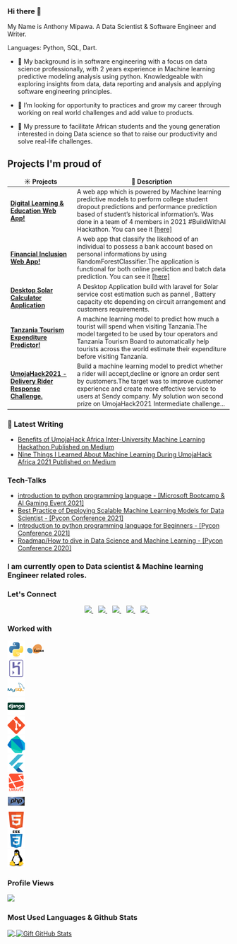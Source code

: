 ### Hi there 👋


My Name is Anthony Mipawa. A Data Scientist & Software Engineer and Writer.
  
 Languages: Python, SQL, Dart.
 
 
 - 👯 My background is in software engineering with a focus on data science professionally, with 2 years experience in Machine learning predictive modeling analysis using python. Knowledgeable with exploring insights from data, data reporting and analysis and applying software engineering principles.
- 👯 I’m looking for opportunity to practices and grow my career through working on real world challenges and add value to products.

- 👯 My pressure to facilitate African students and the young generation interested in doing Data science so that to raise our productivity and solve real-life challenges.




<h2>Projects I'm proud of</h2>
<table>
  <thead align="center">
    <tr border: none;>
      <td><b>☀️ Projects</b></td>
      <td><b>💬 Description</b></td>
    </tr>
  </thead>
  <tbody>
     <tr>
      <td><a href="https://github.com/Tonyloyt/Digita-Learning-Education"><b>Digital Learning & Education Web App!</b></a></td>
      <td> A web app which is powered by Machine learning predictive models to perform college student dropout predictions and performance prediction based of   student’s historical information’s. Was done in a team of 4 members in 2021 #BuildWithAI Hackathon.
        You can see it <a href="https://avengers-digital-learning-educ.herokuapp.com/"> [here] </a>
       </td>
    </tr>
    <tr>
    <tr>
      <td><a href="https://github.com/Tonyloyt/FIA"><b>Financial Inclusion Web App!</b></a></td>
      <td>A web app that classify the likehood of an individual to possess a bank account based on personal informations by using RandomForestClassifier.The application is functional for both online prediction and batch data prediction.
        You can see it <a href="https://financi.herokuapp.com/"> [here] </a>
</td>
    </tr>
    <tr>
      <td><a href="https://github.com/Tonyloyt/Desktop-Solar-Calculator-Application"><b>Desktop Solar Calculator Application</b></a></td>
      <td> A Desktop Application build with laravel for Solar service cost estimation such as pannel , Battery capacity etc depending on circuit arrangement and customers requirements.</td>
    </tr>
    <tr>
      <td><a href="https://github.com/Tonyloyt/DS-ML-Challenges/tree/main/TanzaniaTourism%20Hackathon%202020%20Second%20place%20Winning%20Solution"><b>Tanzania Tourism Expenditure Predictor!</b></a></td>
      <td>A machine learning model to predict how much a tourist will spend when visiting Tanzania.The model targeted to be used by tour operators and Tanzania Tourism Board to automatically help tourists across the world estimate their expenditure before visiting Tanzania.</td>
    </tr>
     <tr>
      <td><a href="https://github.com/Tonyloyt/DS-ML-Challenges/tree/main/UmojaHack2021"><b>UmojaHack2021 - Delivery Rider Response Challenge.</b></a></td>
      <td> Build a machine learning model to predict whether a rider will accept,decline or ignore an order sent by customers.The target was to improve customer experience and create more effective service to users at Sendy company. My solution won second prize on UmojaHack2021 Intermediate challenge...</td>
    </tr>
  </tbody>
</table>



 ### 📝 Latest Writing
 * [Benefits of UmojaHack Africa Inter-University Machine Learning Hackathon Published on Medium](https://hilanth7.medium.com/benefits-of-umojahack-africa-inter-university-machine-learning-hackathon-563639361f35)
 * [Nine Things I Learned About Machine Learning During UmojaHack Africa 2021 Published on Medium](https://hilanth7.medium.com/nine-things-i-learned-about-machine-learning-during-umojahack-africa-2021-8f6a4a2db16a)

 

 ### Tech-Talks
 * [introduction to python programming language - [Microsoft Bootcamp & AI Gaming Event 2021]](https://www.youtube.com/watch?v=CWFdxFhDJj4)
 * [Best Practice of Deploying Scalable Machine Learning Models for Data Scientist - [Pycon Conference 2021]](https://docs.google.com/presentation/d/1ZYkwIN2rig8n00r-afPBgPU1_Kk0QvhszXBAereFoAU/edit#slide=id.gfc78924f3a_2_227)
 *  [Introduction to python programming language for Beginners  - [Pycon Conference 2021]](https://www.youtube.com/watch?v=B685dyLdi8o&t=2376s)
 *  [Roadmap/How to dive in Data Science and Machine Learning   - [Pycon Conference 2020]](https://www.youtube.com/watch?v=7UetFzXu0hU)



### I am currently open to Data scientist & Machine learning Engineer related roles.

###
 
  ### Let's Connect

<p align='center'>
<a href="https://twitter.com/LoytTony">
  <img src="https://img.shields.io/badge/twitter-%231DA1F2.svg?&style=for-the-badge&logo=twitter&logoColor=white" />
</a>&nbsp;&nbsp;
<a href="mailto:hilanth7@gmail.com">
  <img src="https://img.shields.io/badge/email-%23D14836.svg?&style=for-the-badge&logo=gmail&logoColor=white" />
</a>&nbsp;&nbsp;
  <a href="https://www.linkedin.com/in/anthony-mipawa-b92bb6177/">
  <img src="https://img.shields.io/badge/linkedin-%230077B5.svg?&style=for-the-badge&logo=linkedin&logoColor=white" />
</a>&nbsp;&nbsp;
  <a href="https://medium.com/@hilanth7">                                                                               
<img src="https://img.shields.io/badge/Medium-12100E?style=for-the-badge&logo=medium&logoColor=white" />
</a>&nbsp;&nbsp;
  <a href="https://wa.me/+255768598679">
<img src="https://img.shields.io/badge/WhatsApp-25D366?style=for-the-badge&logo=whatsapp&logoColor=white" />
</a>&nbsp;&nbsp;
  
  


### Worked with 

<code><img height="40" src="https://raw.githubusercontent.com/devicons/devicon/master/icons/python/python-original.svg" title="python"></code>
<code><img height="40" src="https://raw.githubusercontent.com/github/explore/80688e429a7d4ef2fca1e82350fe8e3517d3494d/topics/scikit-learn/scikit-learn.png" title="sklearn">
<code><img height="40" src="https://raw.githubusercontent.com/devicons/devicon/master/icons/heroku/heroku-original.svg" title="heroku"></code>
<code><img height="40" src="https://raw.githubusercontent.com/devicons/devicon/master/icons/mysql/mysql-original-wordmark.svg" title="mysql"></code>
<code><img height="40" src="https://raw.githubusercontent.com/devicons/devicon/master/icons/django/django-original.svg" title="django"></code>
<code><img height="40" src="https://raw.githubusercontent.com/devicons/devicon/master/icons/git/git-original.svg" title="git"></code>
<code><img height="40" src="https://github.com/devicons/devicon/blob/master/icons/dart/dart-original.svg" title="dart"></code>
<code><img height="40" src="https://raw.githubusercontent.com/devicons/devicon/master/icons/flutter/flutter-original.svg" title="flutter"></code>
<code><img height="40" src="https://github.com/devicons/devicon/blob/master/icons/laravel/laravel-plain-wordmark.svg" title="laravel"></code>
<code><img height="40" src="https://github.com/devicons/devicon/blob/master/icons/php/php-original.svg" title="php"></code>
<code><img height="40" src="https://raw.githubusercontent.com/devicons/devicon/master/icons/html5/html5-original.svg" title="html5"></code>
<code><img height="40" src="https://raw.githubusercontent.com/devicons/devicon/master/icons/css3/css3-original-wordmark.svg" title="css3"></code>
<code><img height="40" src="https://raw.githubusercontent.com/devicons/devicon/master/icons/linux/linux-original.svg" title="linux"></code>
</code>

  
  
  
  ### Profile Views

![](https://komarev.com/ghpvc/?username=Tonyloyt&color=dc143c)
  
  


###  Most Used Languages & Github Stats

<a href="https://github.com/Tonyloyt/Tonyloyt">
  <img align="center" src="https://github-readme-stats.vercel.app/api/top-langs/?username=Tonyloyt&hide=java,html&title_color=ffffff&text_color=c9cacc&icon_color=2bbc8a&bg_color=1d1f21" />
</a>
    
<a href="https://github.com/Tonyloyt/Tonyloyt">
  <img align="center" src="https://github-readme-stats.vercel.app/api?username=Tonyloyt&show_icons=true&line_height=27&count_private=true&title_color=ffffff&text_color=c9cacc&icon_color=2bbc8a&bg_color=1d1f21" alt="Gift GitHub Stats" />
</a>


<!--
**Tonyloyt/Tonyloyt** is a ✨ _special_ ✨ repository because its `README.md` (this file) appears on your GitHub profile.

Here are some ideas to get you started:

- 🔭 I’m currently working on ...
- 🌱 I’m currently learning ...
- 👯 I’m looking to collaborate on ...
- 🤔 I’m looking for help with ...
- 💬 Ask me about ...
- 📫 How to reach me: ...
- 😄 Pronouns: ...
- ⚡ Fun fact: ...
-->
